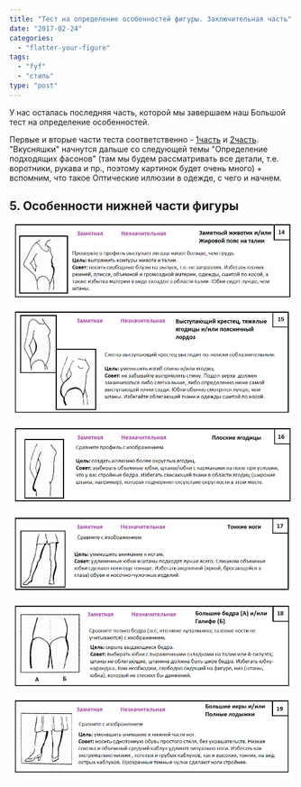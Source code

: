 ```yaml
---
title: "Тест на определение особенностей фигуры. Заключительная часть"
date: "2017-02-24"
categories:
  - "flatter-your-figure"
tags:
  - "fyf"
  - "стиль"
type: "post"
---
```


У нас осталась последняя часть, которой мы завершаем наш Большой тест на
определение особенностей.

Первые и вторые части теста соответственно -
[1часть](../2017-02-15-определение-особенностей-фигуры-ч-1) и
[2часть](../2017-02-19-определение-особенностей-фигуры-ч-2). "Вкусняшки" 
начнутся дальше со следующей темы "Определение подходящих фасонов"
(там мы будем рассматривать все детали, т.е. воротники, рукава и пр., поэтому
картинок будет очень много) + вспомним, что такое Оптические иллюзии в одежде, с
чего и начнем.

## 5. Особенности нижней части фигуры

![](./images/25-3.png)

![](./images/25-4.png)

![](./images/26-1.png)

![](./images/26-2.png)

![](./images/26-3.png)

![](./images/26-4.png)

